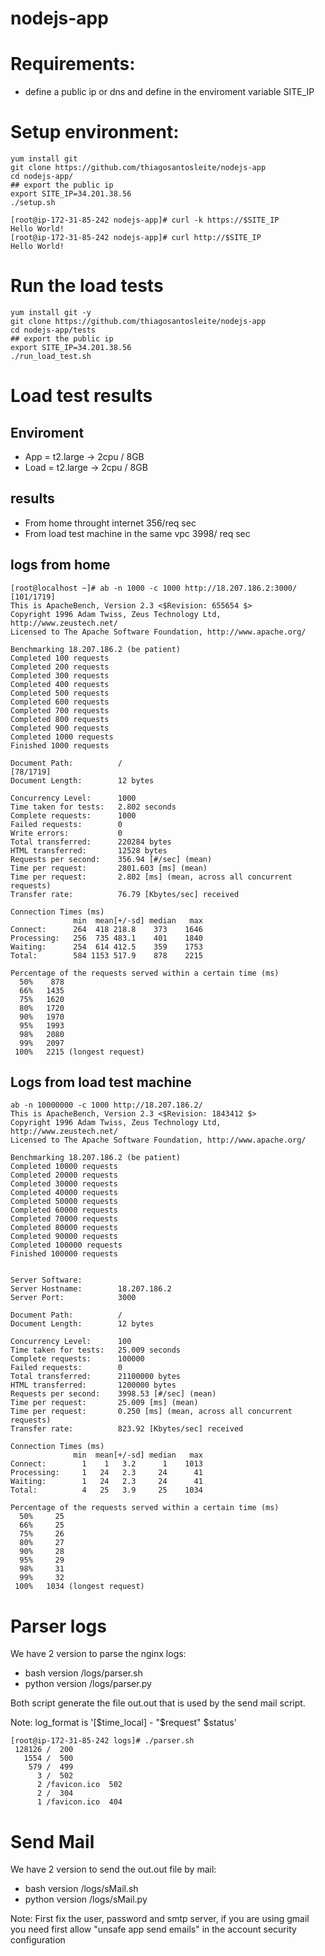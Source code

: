 # nodejs-app



# Requirements:
- define a public ip or dns and define in the enviroment variable SITE_IP

# Setup environment:
```
yum install git
git clone https://github.com/thiagosantosleite/nodejs-app
cd nodejs-app/
## export the public ip 
export SITE_IP=34.201.38.56
./setup.sh

[root@ip-172-31-85-242 nodejs-app]# curl -k https://$SITE_IP
Hello World!
[root@ip-172-31-85-242 nodejs-app]# curl http://$SITE_IP
Hello World!
```

# Run the load tests
````
yum install git -y 
git clone https://github.com/thiagosantosleite/nodejs-app
cd nodejs-app/tests
## export the public ip 
export SITE_IP=34.201.38.56
./run_load_test.sh
````

# Load test results
## Enviroment
- App = t2.large -> 2cpu / 8GB 
- Load = t2.large -> 2cpu / 8GB 

## results
- From home throught internet 356/req sec
- From load test machine in the same vpc 3998/ req sec

## logs from home
````
[root@localhost ~]# ab -n 1000 -c 1000 http://18.207.186.2:3000/                                                                                                                   [101/1719]
This is ApacheBench, Version 2.3 <$Revision: 655654 $>
Copyright 1996 Adam Twiss, Zeus Technology Ltd, http://www.zeustech.net/
Licensed to The Apache Software Foundation, http://www.apache.org/

Benchmarking 18.207.186.2 (be patient)
Completed 100 requests
Completed 200 requests
Completed 300 requests
Completed 400 requests
Completed 500 requests
Completed 600 requests
Completed 700 requests
Completed 800 requests
Completed 900 requests
Completed 1000 requests
Finished 1000 requests

Document Path:          /                                                                                                                                                           [78/1719]
Document Length:        12 bytes

Concurrency Level:      1000
Time taken for tests:   2.802 seconds
Complete requests:      1000
Failed requests:        0
Write errors:           0
Total transferred:      220284 bytes
HTML transferred:       12528 bytes
Requests per second:    356.94 [#/sec] (mean)
Time per request:       2801.603 [ms] (mean)
Time per request:       2.802 [ms] (mean, across all concurrent requests)
Transfer rate:          76.79 [Kbytes/sec] received

Connection Times (ms)
              min  mean[+/-sd] median   max
Connect:      264  418 218.8    373    1646
Processing:   256  735 483.1    401    1840
Waiting:      254  614 412.5    359    1753
Total:        584 1153 517.9    878    2215

Percentage of the requests served within a certain time (ms)
  50%    878
  66%   1435
  75%   1620
  80%   1720
  90%   1970
  95%   1993
  98%   2080
  99%   2097
 100%   2215 (longest request)
````

## Logs from load test machine
````
ab -n 10000000 -c 1000 http://18.207.186.2/
This is ApacheBench, Version 2.3 <$Revision: 1843412 $>
Copyright 1996 Adam Twiss, Zeus Technology Ltd, http://www.zeustech.net/
Licensed to The Apache Software Foundation, http://www.apache.org/

Benchmarking 18.207.186.2 (be patient)
Completed 10000 requests
Completed 20000 requests
Completed 30000 requests
Completed 40000 requests
Completed 50000 requests
Completed 60000 requests
Completed 70000 requests
Completed 80000 requests
Completed 90000 requests
Completed 100000 requests
Finished 100000 requests


Server Software:
Server Hostname:        18.207.186.2
Server Port:            3000

Document Path:          /
Document Length:        12 bytes

Concurrency Level:      100
Time taken for tests:   25.009 seconds
Complete requests:      100000
Failed requests:        0
Total transferred:      21100000 bytes
HTML transferred:       1200000 bytes
Requests per second:    3998.53 [#/sec] (mean)
Time per request:       25.009 [ms] (mean)
Time per request:       0.250 [ms] (mean, across all concurrent requests)
Transfer rate:          823.92 [Kbytes/sec] received

Connection Times (ms)
              min  mean[+/-sd] median   max
Connect:        1    1   3.2      1    1013
Processing:     1   24   2.3     24      41
Waiting:        1   24   2.3     24      41
Total:          4   25   3.9     25    1034

Percentage of the requests served within a certain time (ms)
  50%     25
  66%     25
  75%     26
  80%     27
  90%     28
  95%     29
  98%     31
  99%     32
 100%   1034 (longest request)
````

# Parser logs
We have 2 version to parse the nginx logs:
- bash version /logs/parser.sh
- python version /logs/parser.py

Both script generate the file out.out that is used by the send mail script.

Note: log_format  is  '[\$time_local] - "\$request" \$status'

````
[root@ip-172-31-85-242 logs]# ./parser.sh
 128126 /  200
   1554 /  500
    579 /  499
      3 /  502
      2 /favicon.ico  502
      2 /  304
      1 /favicon.ico  404

````

# Send Mail
We have 2 version to send the out.out file by mail:
- bash version /logs/sMail.sh
- python version /logs/sMail.py

Note: First fix the user, password and smtp server, if you are using gmail you need first allow "unsafe app send emails" in the account security configuration
